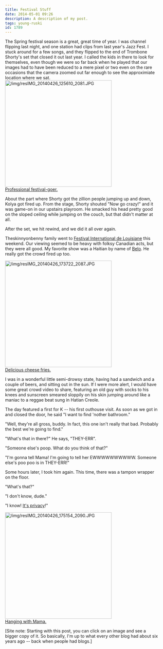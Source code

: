 ```yaml
---
title: Festival Stuff
date: 2014-05-01 09:26
description: A description of my post.
tags: young-ruski
id: 1789
---
```

The Spring festival season is a great, great time of year.  I was channel flipping last night, and one station had clips from last year's Jazz Fest.  I stuck around for a few songs, and they flipped to the end of Trombone Shorty's set that closed it out last year.  I called the kids in there to look for themselves, even though we were so far back when he played that our images had to have been reduced to a mere pixel or two even on the rare occasions that the camera zoomed out far enough to see the approximiate location where we sat.
<span class="spanEndPreview">&nbsp;</span>
<a class="lightview alignright" href="/img/resIMG_20140426_125610_2081.JPG" data-lightview-caption="Professional festival-goer." data-lightview-group="group1"><img src="/img/resIMG_20140426_125610_2081.JPG" alt="/img/resIMG_20140426_125610_2081.JPG" width="350px"><br><span class="caption alignleft">Professional festival-goer.</span></a>

About the part where Shorty got the zillion people jumping up and down, Kolya got fired up.  From the stage, Shorty shouted "Now go crazy!" and it was game-on in our upstairs playroom.  He smacked his head pretty good on the sloped ceiling while jumping on the couch, but that didn't matter at all.  

After the set, we hit rewind, and we did it all over again.

Theskinnyonbenny family went to <a href="https://www.festivalinternational.com/site.php" target="_blank">Festival International de Louisiane</a> this weekend.  Our viewing seemed to be heavy with folksy Canadian acts, but they were all good.  My favorite show was a Haitian by name of <a href="https://www.youtube.com/watch?v=Y-8NVnlIs30" target="_blank">Belo</a>.  He really got the crowd fired up too.  

<a class="lightview alignright" href="/img/resIMG_20140426_173722_2087.JPG" data-lightview-caption="Delicious cheese fries." data-lightview-group="group1"><img src="/img/resIMG_20140426_173722_2087.JPG" alt="/img/resIMG_20140426_173722_2087.JPG" height="350px"><br><span class="caption alignleft">Delicious cheese fries.</span></a>

I was in a wonderful little semi-drowsy state, having had a sandwich and a couple of beers, and sitting out in the sun.  If I were more alert, I would have some great crowd video to share, featuring an old guy with socks to his knees and sunscreen smeared sloppily on his skin jumping around like a maniac to a reggae beat sung in Hatian Creole.

The day featured a first for K -- his first outhouse visit.  As soon as we got in and closed the door, he said "I want to find 'nother bathroom."

"Well, they're all gross, buddy.  In fact, this one isn't really that bad.  Probably the best we're going to find."

"What's that in there?"  He says, "THEY-ERR".

"Someone else's poop.  What do you think of that?"

"I'm gonna tell Mama!  I'm going to tell her EWWWWWWWWWW.  Someone else's poo poo is in THEY-ERR!"

Some hours later, I took him again.  This time, there was a tampon wrapper on the floor.

"What's that?"

"I don't know, dude."

"I know!  <a href="http://theskinnyonbenny.com/blog2/archives/1778">It's privacy</a>!"

<a class="lightview alignright" href="/img/resIMG_20140426_175154_2090.JPG" data-lightview-caption="Hanging with Mama." data-lightview-group="group1"><img src="/img/resIMG_20140426_175154_2090.JPG" alt="/img/resIMG_20140426_175154_2090.JPG" width="350px"><br><span class="caption alignleft">Hanging with Mama.</span></a>

[Site note:  Starting with this post, you can click on an image and see a bigger copy of it.  So basically, I'm up to what every other blog had about six years ago -- back when people had blogs.]

